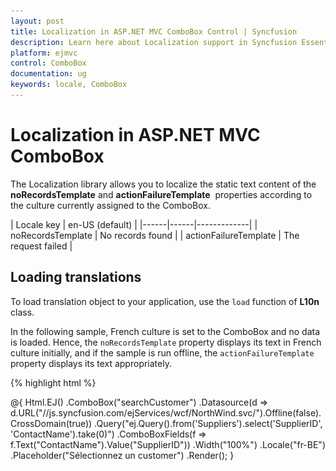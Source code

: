 ```yaml
---
layout: post
title: Localization in ASP.NET MVC ComboBox Control | Syncfusion
description: Learn here about Localization support in Syncfusion Essential ASP.NET MVC ComboBox control, its elements, and more.
platform: ejmvc
control: ComboBox
documentation: ug
keywords: locale, ComboBox
---
```


# Localization in ASP.NET MVC ComboBox

The Localization library allows you to localize the static text content of the **noRecordsTemplate** and **actionFailureTemplate** &nbsp;properties according to the culture currently assigned to the ComboBox.

| Locale key | en-US (default)  |
|------|------|-------------|
| noRecordsTemplate |  No records found |
| actionFailureTemplate | The request failed |

## Loading translations

To load translation object to your application, use the `load` function of **L10n** class.

In the following sample, French culture is set to the ComboBox and no data is loaded. Hence, the `noRecordsTemplate` property displays its text in French culture initially, and if the sample is run offline, the `actionFailureTemplate` property displays its text appropriately.


{% highlight html %}

<div class="frame">
        <div class="control">
            @{
                Html.EJ()
                    .ComboBox("searchCustomer")
                    .Datasource(d => d.URL("//js.syncfusion.com/ejServices/wcf/NorthWind.svc/").Offline(false).CrossDomain(true))
                    .Query("ej.Query().from('Suppliers').select('SupplierID', 'ContactName').take(0)")
                    .ComboBoxFields(f => f.Text("ContactName").Value("SupplierID"))
                    .Width("100%")
                    .Locale("fr-BE")
                    .Placeholder("Sélectionnez un customer")
                    .Render();
            }
        </div>
    </div>
    <script>
        ej.ComboBox.locale["fr-BE"]={
                'noRecordsTemplate': "Aucun enregistrement trouvé",
                'actionFailureTemplate': "Modèle d'échec d'action"
            }
        
    </script>


{% endhighlight %}

{% highlight c# %}

public ActionResult Databindingremote()
        {
            return View();
        }

{% endhighlight %}

![ASP.NET MVC ComboBox localization](Combobox_localization_images/localization.png)